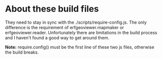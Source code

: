 # About these build files

They need to stay in sync with the ./scripts/require-config.js. The only difference is the requirement of erfgeoviewer.mapmaker or erfgeoviewer.reader. Unfortunately there are limitations in the build process and I haven't found a good way to get around them.

**Note:** require.config() must be the first line of these two js files, otherwise the build breaks.